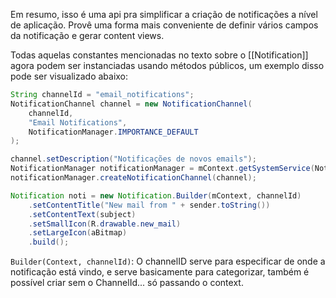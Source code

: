 
Em resumo, isso é uma api pra simplificar a criação de notificações a nível de aplicação. Provê uma forma mais conveniente de definir vários campos da notificação e gerar content views.

Todas aquelas constantes mencionadas no texto sobre o [[Notification]] agora podem ser instanciadas usando métodos públicos, um exemplo disso pode ser visualizado abaixo:

```java
String channelId = "email_notifications";
NotificationChannel channel = new NotificationChannel(
    channelId,                          
    "Email Notifications",              
    NotificationManager.IMPORTANCE_DEFAULT
);

channel.setDescription("Notificações de novos emails");
NotificationManager notificationManager = mContext.getSystemService(NotificationManager.class);
notificationManager.createNotificationChannel(channel);

Notification noti = new Notification.Builder(mContext, channelId)
    .setContentTitle("New mail from " + sender.toString())
    .setContentText(subject)
    .setSmallIcon(R.drawable.new_mail)
    .setLargeIcon(aBitmap)
    .build();

```

`Builder(Context, channelId)`: O channelID serve para especificar de onde a notificação está vindo, e serve basicamente para categorizar, também é possível criar sem o ChannelId... só passando o context.
